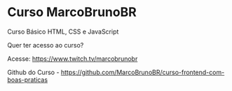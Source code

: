 # Curso MarcoBrunoBR

Curso Básico HTML, CSS e JavaScript

Quer ter acesso ao curso?

Acesse: https://www.twitch.tv/marcobrunobr

Github do Curso - https://github.com/MarcoBrunoBR/curso-frontend-com-boas-praticas
